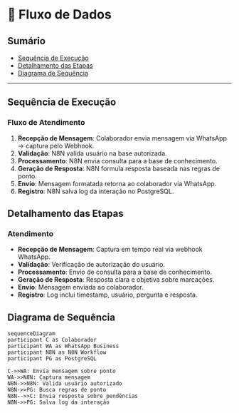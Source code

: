 # 🔄 Fluxo de Dados

## Sumário
- [Sequência de Execução](#sequência-de-execução)
- [Detalhamento das Etapas](#detalhamento-das-etapas)
- [Diagrama de Sequência](#diagrama-de-sequência)

---

## Sequência de Execução

### Fluxo de Atendimento
1. **Recepção de Mensagem**: Colaborador envia mensagem via WhatsApp → captura pelo Webhook.
2. **Validação**: N8N valida usuário na base autorizada.
3. **Processamento**: N8N envia consulta para a base de conhecimento.
4. **Geração de Resposta**: N8N formula resposta baseada nas regras de ponto.
5. **Envio**: Mensagem formatada retorna ao colaborador via WhatsApp.
6. **Registro**: N8N salva log da interação no PostgreSQL.

## Detalhamento das Etapas

### Atendimento
- **Recepção de Mensagem**: Captura em tempo real via webhook WhatsApp.
- **Validação**: Verificação de autorização do usuário.
- **Processamento**: Envio de consulta para a base de conhecimento.
- **Geração de Resposta**: Resposta clara e objetiva sobre marcações.
- **Envio**: Mensagem enviada ao colaborador.
- **Registro**: Log inclui timestamp, usuário, pergunta e resposta.

## Diagrama de Sequência
```mermaid
sequenceDiagram
participant C as Colaborador
participant WA as WhatsApp Business
participant N8N as N8N Workflow
participant PG as PostgreSQL

C->>WA: Envia mensagem sobre ponto
WA->>N8N: Captura mensagem
N8N->>N8N: Valida usuário autorizado
N8N->>PG: Busca regras de ponto
N8N-->>C: Envia resposta sobre pendências
N8N->>PG: Salva log da interação
```